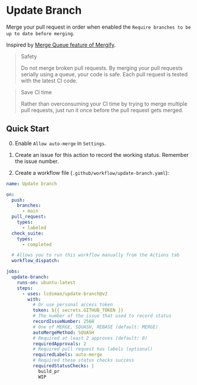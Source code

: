# Update Branch

Merge your pull request in order when enabled the `Require branches to be up to date before merging`.

Inspired by [Merge Queue feature of Mergify](https://mergify.io/features/merge-queue).

> Safety
> 
> Do not merge broken pull requests. By merging your pull requests serially using a queue, your code is safe. Each pull request is tested with the latest CI code.

> Save CI time
> 
> Rather than overconsuming your CI time by trying to merge multiple pull requests, just run it once before the pull request gets merged.

## Quick Start

0. Enable `Allow auto-merge` in `Settings`.

1. Create an issue for this action to record the working status. Remember the issue number.

2. Create a workflow file (`.github/workflow/update-branch.yaml`):

```yaml
name: Update branch

on:
  push:
    branches:
      - main
  pull_request:
    types:
      - labeled
  check_suite:
    types:
      - completed

  # Allows you to run this workflow manually from the Actions tab
  workflow_dispatch:

jobs:
  update-branch:
    runs-on: ubuntu-latest
    steps:
      - uses: lcdsmao/update-branch@v2
        with:
          # Or use personal access token
          token: ${{ secrets.GITHUB_TOKEN }}
          # The number of the issue that used to record status
          recordIssueNumber: 2568
          # One of MERGE, SQUASH, REBASE (default: MERGE)
          autoMergeMethod: SQUASH
          # Required at least 2 approves (default: 0)
          requiredApprovals: 2
          # Required pull request has labels (optional)
          requiredLabels: auto-merge
          # Required these status checks success
          requiredStatusChecks: |
            build_pr
            WIP
```
